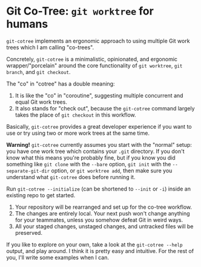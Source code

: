# Git Co-Tree: `git worktree` for humans

`git-cotree` implements an ergonomic approach to
using multiple Git work trees which I am calling
"co-trees".

Concretely, `git-cotree` is a minimalistic,
opinionated, and ergonomic wrapper/"porcelain"
around the core functionality of `git worktree`,
`git branch`, and `git checkout`.

The "co" in "cotree" has a double meaning:

1. It is like the "co" in "coroutine", suggesting
   multiple concurrent and equal Git work trees.
2. It also stands for "check out", because the
   `git-cotree` command largely takes the place
   of `git checkout` in this workflow.

Basically, `git-cotree` provides a great developer
experience if you want to use or try using two or
more work trees at the same time.

**Warning!** `git-cotree` currently assumes you
start with the "normal" setup: you have one work
tree which contains your `.git` directory. If
you don't know what this means you're probably
fine, but if you know you did something like
`git clone` with the `--bare` option, `git init`
with the `--separate-git-dir` option, or `git
worktree add`, then make sure you understand
what `git-cotree` does before running it.

Run `git-cotree --initialize` (can be
shortened to `--init` or `-i`) inside
an existing repo to get started.

1. Your repository will be rearranged and
   set up for the co-tree workflow.
2. The changes are entirely local. Your next push
   won't change anything for your teammates,
   unless you somehow defeat Git in weird ways.
3. All your staged changes, unstaged changes,
   and untracked files will be preserved.

If you like to explore on your own, take a look at
the `git-cotree --help` output, and play around.
I think it is pretty easy and intuitive. For the
rest of you, I'll write some examples when I can.
